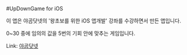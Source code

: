 #UpDownGame for iOS

이 앱은 야곰닷넷의 '왕초보를 위한 iOS 앱개발' 강좌를 수강하면서 만든 앱입니다.

0~30 중에 임의의 값을 5번의 기회 안에 맞추는 게임입니다.

Link: [야곰닷넷](https://yagom.net/courses/ios-starter-uikit/)
